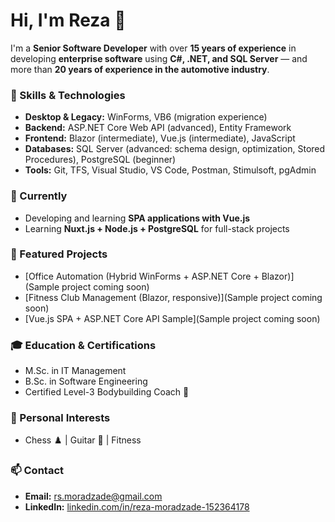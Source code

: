 # Hi, I'm Reza 👋  

I'm a **Senior Software Developer** with over **15 years of experience** in developing **enterprise software** using **C#, .NET, and SQL Server** — and more than **20 years of experience in the automotive industry**.  

### 🔧 Skills & Technologies  
- **Desktop & Legacy:** WinForms, VB6 (migration experience)  
- **Backend:** ASP.NET Core Web API (advanced), Entity Framework  
- **Frontend:** Blazor (intermediate), Vue.js (intermediate), JavaScript  
- **Databases:** SQL Server (advanced: schema design, optimization, Stored Procedures), PostgreSQL (beginner)  
- **Tools:** Git, TFS, Visual Studio, VS Code, Postman, Stimulsoft, pgAdmin  

### 🚀 Currently  
- Developing and learning **SPA applications with Vue.js**  
- Learning **Nuxt.js + Node.js + PostgreSQL** for full-stack projects  

### 📂 Featured Projects  
- [Office Automation (Hybrid WinForms + ASP.NET Core + Blazor)](Sample project coming soon)  
- [Fitness Club Management (Blazor, responsive)](Sample project coming soon)  
- [Vue.js SPA + ASP.NET Core API Sample](Sample project coming soon)  

### 🎓 Education & Certifications  
- M.Sc. in IT Management  
- B.Sc. in Software Engineering  
- Certified Level-3 Bodybuilding Coach 💪  

### 📌 Personal Interests  
- Chess ♟️ | Guitar 🎸 | Fitness  

### 📫 Contact  
- **Email:** rs.moradzade@gmail.com  
- **LinkedIn:** [linkedin.com/in/reza-moradzade-152364178](https://www.linkedin.com/in/reza-moradzade-152364178)  
